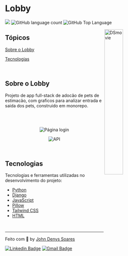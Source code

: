 # Lobby

<p>
  <img src="https://img.shields.io/badge/made%20by-John%20Denys%20Soares-793ef9?style=flat-square">
  <img alt="GitHub language count" src="https://img.shields.io/github/languages/count/johndj68/Lobby?color=793ef9&style=flat-square">
  <img alt="GitHub Top Language" src="https://img.shields.io/github/languages/top/johndj68/Lobby?color=793ef9&style=flat-square">
  
</p>
  
<img align="right" src="https://user-images.githubusercontent.com/105563572/216739963-513f12d3-9207-420a-b3c5-919455fb9041.png" width="35%" alt="DSmovie">


## Tópicos 

[Sobre o Lobby](#sobre-o-Lobby)

[Tecnologias](#tecnologias)


<br>

## Sobre o Lobby
Projeto de app full-stack de adocão de pets de estimacão,
com graficos para analizar entrada e saida dos pets, construido em monorepo.

<br>
<br>

<p align="center">
  <img src="https://user-images.githubusercontent.com/105563572/216740253-d7115b90-e403-4076-8eed-4d89085b54f9.png" alt="Página login">
</p>

<p align="center">
  <img src="https://user-images.githubusercontent.com/105563572/216740320-14d8fe35-dc19-434c-b4b9-d2cd6c84cacd.png" alt="API">
</p>

<br>

## Tecnologias

Tecnologias e ferramentas utilizadas no desenvolvimento do projeto:

- [Python](https://www.python.org/)
- [Django](https://www.djangoproject.com/start/)
- [JavaScript](https://www.javascript.com/)
- [Pillow](https://pillow.readthedocs.io/en/stable/)
- [Tailwind CSS](https://tailwindcss.com/)
- [HTML](https://www.h2database.com/html/main.html)

<br>


---

Feito com :purple_heart: by [John Denys Soares](https://github.com/johndj68)



[![Linkedin Badge](https://img.shields.io/badge/-John%20Denys%20Soares-793ef9?style=flat-square&logo=Linkedin&logoColor=white&link=https://www.linkedin.com/in/john-denys/)](https://www.linkedin.com/in/john-denys/) 
[![Gmail Badge](https://img.shields.io/badge/-johndev0122@gmail.com-793ef9?style=flat-square&logo=Gmail&logoColor=white&link=mailto:johndev0122@gmail.com)](mailto:johndev0122@gmail.com)









